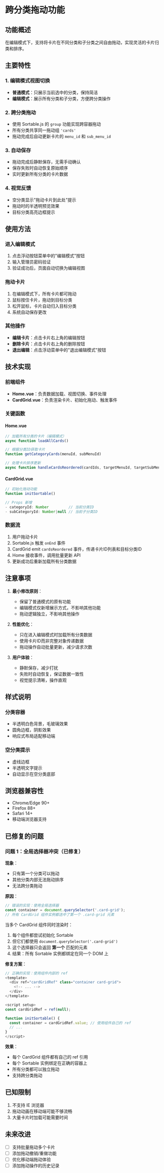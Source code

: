 # 跨分类拖动功能

## 功能概述

在编辑模式下，支持将卡片在不同分类和子分类之间自由拖动，实现灵活的卡片归类和排序。

## 主要特性

### 1. 编辑模式视图切换
- **普通模式**：只展示当前选中的分类，保持简洁
- **编辑模式**：展示所有分类和子分类，方便跨分类操作

### 2. 跨分类拖动
- 使用 Sortable.js 的 `group` 功能实现跨容器拖动
- 所有分类共享同一拖动组 `'cards'`
- 拖动完成后自动更新卡片的 `menu_id` 和 `sub_menu_id`

### 3. 自动保存
- 拖动完成后静默保存，无需手动确认
- 保存失败时自动恢复原始顺序
- 实时更新所有分类的卡片数据

### 4. 视觉反馈
- 空分类显示"拖动卡片到此处"提示
- 拖动时的半透明预览效果
- 目标分类高亮边框提示

## 使用方法

### 进入编辑模式
1. 点击浮动按钮菜单中的"编辑模式"按钮
2. 输入管理员密码验证
3. 验证成功后，页面自动切换为编辑视图

### 拖动卡片
1. 在编辑模式下，所有卡片都可拖动
2. 鼠标按住卡片，拖动到目标分类
3. 松开鼠标，卡片自动归入目标分类
4. 系统自动保存更改

### 其他操作
- **编辑卡片**：点击卡片右上角的编辑按钮
- **删除卡片**：点击卡片右上角的删除按钮
- **退出编辑**：点击浮动菜单中的"退出编辑模式"按钮

## 技术实现

### 前端组件
- **Home.vue**：负责数据加载、视图切换、事件处理
- **CardGrid.vue**：负责渲染卡片、初始化拖动、触发事件

### 关键函数

#### Home.vue
```javascript
// 加载所有分类的卡片（编辑模式）
async function loadAllCards()

// 根据分类ID获取卡片
function getCategoryCards(menuId, subMenuId)

// 处理卡片排序更新
async function handleCardsReordered(cardIds, targetMenuId, targetSubMenuId)
```

#### CardGrid.vue
```javascript
// 初始化拖动功能
function initSortable()

// Props 新增
- categoryId: Number         // 当前分类ID
- subCategoryId: Number|null // 当前子分类ID
```

### 数据流
1. 用户拖动卡片
2. Sortable.js 触发 `onEnd` 事件
3. CardGrid emit `cardsReordered` 事件，传递卡片ID列表和目标分类ID
4. Home 接收事件，调用批量更新 API
5. 更新成功后重新加载所有分类数据

## 注意事项

1. **最小修改原则**：
   - 保留了普通模式的原有功能
   - 编辑模式仅新增展示方式，不影响其他功能
   - 拖动逻辑独立，不影响其他操作

2. **性能优化**：
   - 只在进入编辑模式时加载所有分类数据
   - 使用卡片ID而非完整对象传递数据
   - 拖动操作自动批量更新，减少请求次数

3. **用户体验**：
   - 静默保存，减少打扰
   - 失败时自动恢复，保证数据一致性
   - 视觉提示清晰，操作直观

## 样式说明

### 分类容器
- 半透明白色背景，毛玻璃效果
- 圆角边框，阴影效果
- 响应式布局适配移动端

### 空分类提示
- 虚线边框
- 半透明文字提示
- 自动显示在空分类底部

## 浏览器兼容性

- Chrome/Edge 90+
- Firefox 88+
- Safari 14+
- 移动端浏览器支持

## 已修复的问题

### 问题 1：全局选择器冲突（已修复）

**现象**：
- 只有第一个分类可以拖动
- 其他分类内部无法拖动排序
- 无法跨分类拖动

**原因**：
```javascript
// 错误的实现：使用全局选择器
const container = document.querySelector('.card-grid');
// 所有 CardGrid 组件实例都选中了第一个 .card-grid 元素
```

当多个 CardGrid 组件同时渲染时：
1. 每个组件都尝试初始化 Sortable
2. 但它们都使用 `document.querySelector('.card-grid')`
3. 这个选择器只会返回 **第一个** 匹配的元素
4. 结果：所有 Sortable 实例都绑定在同一个 DOM 上

**修复方案**：
```javascript
// 正确的实现：使用组件内部的 ref
<template>
  <div ref="cardGridRef" class="container card-grid">
    <!-- ... -->
  </div>
</template>

<script setup>
const cardGridRef = ref(null);

function initSortable() {
  const container = cardGridRef.value; // 使用组件自己的 ref
  // ...
}
</script>
```

**效果**：
- 每个 CardGrid 组件都有自己的 ref 引用
- 每个 Sortable 实例绑定在正确的容器上
- 所有分类都可以独立拖动
- 支持跨分类拖动

## 已知限制

1. 不支持 IE 浏览器
2. 拖动动画在移动端可能不够流畅
3. 大量卡片时加载可能需要时间

## 未来改进

- [ ] 支持批量拖动多个卡片
- [ ] 添加拖动撤销/重做功能
- [ ] 优化移动端拖动体验
- [ ] 添加拖动操作的历史记录
